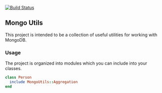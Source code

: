 [![Build Status](http://travis-ci.org/ajsharp/mongo_utils.png)](http://travis-ci.org/ajsharp/mongo_utils)

## Mongo Utils

This project is intended to be a collection of useful utilities for
working with MongoDB.


### Usage

The project is organized into modules which you can include into your
classes.

```ruby
class Person
  include MongoUtils::Aggregation
end
```

